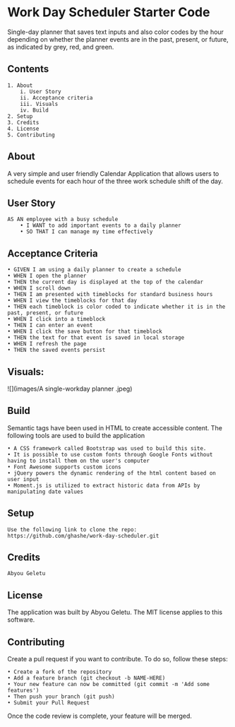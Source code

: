 # Work Day Scheduler Starter Code

Single-day planner that saves text inputs and also color codes by the hour depending on whether the planner events are in the past, present, or future, as indicated by grey, red, and green.

## Contents

    1. About
        i. User Story
        ii. Acceptance criteria
        iii. Visuals
        iv. Build
    2. Setup
    3. Credits
    4. License
    5. Contributing

## About

A very simple and user friendly Calendar Application that allows users to schedule events for each hour of the three work schedule shift of the day.

## User Story

    AS AN employee with a busy schedule
        • I WANT to add important events to a daily planner
        • SO THAT I can manage my time effectively

## Acceptance Criteria

    • GIVEN I am using a daily planner to create a schedule
    • WHEN I open the planner
    • THEN the current day is displayed at the top of the calendar
    • WHEN I scroll down
    • THEN I am presented with timeblocks for standard business hours
    • WHEN I view the timeblocks for that day
    • THEN each timeblock is color coded to indicate whether it is in the past, present, or future
    • WHEN I click into a timeblock
    • THEN I can enter an event
    • WHEN I click the save button for that timeblock
    • THEN the text for that event is saved in local storage
    • WHEN I refresh the page
    • THEN the saved events persist

## Visuals:

  ![](images/A single-workday planner .jpeg)

## Build

Semantic tags have been used in HTML to create accessible content.
The following tools are used to build the application

    • A CSS framework called Bootstrap was used to build this site.
    • It is possible to use custom fonts through Google Fonts without having to install them on the user's computer
    • Font Awesome supports custom icons
    • jQuery powers the dynamic rendering of the html content based on user input
    • Moment.js is utilized to extract historic data from APIs by manipulating date values

## Setup

    Use the following link to clone the repo:
    https://github.com/ghashe/work-day-scheduler.git

## Credits

    Abyou Geletu

## License

The application was built by Abyou Geletu. The MIT license applies to this software.

## Contributing

Create a pull request if you want to contribute. To do so, follow these steps:

    • Create a fork of the repository
    • Add a feature branch (git checkout -b NAME-HERE)
    • Your new feature can now be committed (git commit -m 'Add some features')
    • Then push your branch (git push)
    • Submit your Pull Request

Once the code review is complete, your feature will be merged.
